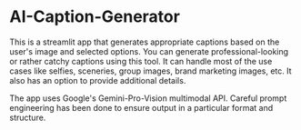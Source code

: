 # AI-Caption-Generator
This is a streamlit app that generates appropriate captions based on the user's image and selected options. You can generate professional-looking or rather catchy captions using this tool. It can handle most of the use cases like selfies, sceneries, group images, brand marketing images, etc. It also has an option to provide additional details.

The app uses Google's Gemini-Pro-Vision multimodal API. Careful prompt engineering has been done to ensure output in a particular format and structure. 
